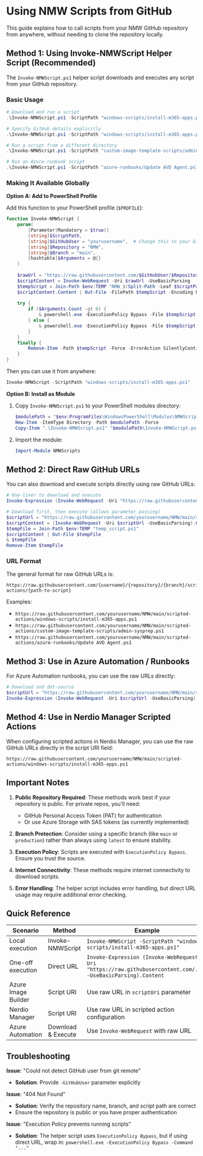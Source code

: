 # Using NMW Scripts from GitHub

This guide explains how to call scripts from your NMW GitHub repository from anywhere, without needing to clone the repository locally.

## Method 1: Using Invoke-NMWScript Helper Script (Recommended)

The `Invoke-NMWScript.ps1` helper script downloads and executes any script from your GitHub repository.

### Basic Usage

```powershell
# Download and run a script
.\Invoke-NMWScript.ps1 -ScriptPath "windows-scripts/install-m365-apps.ps1"

# Specify GitHub details explicitly
.\Invoke-NMWScript.ps1 -ScriptPath "windows-scripts/install-m365-apps.ps1" -GitHubUser "yourusername" -Branch "main"

# Run a script from a different directory
.\Invoke-NMWScript.ps1 -ScriptPath "custom-image-template-scripts/admin-sysprep.ps1"

# Run an Azure runbook script
.\Invoke-NMWScript.ps1 -ScriptPath "azure-runbooks/Update AVD Agent.ps1"
```

### Making It Available Globally

**Option A: Add to PowerShell Profile**

Add this function to your PowerShell profile (`$PROFILE`):

```powershell
function Invoke-NMWScript {
    param(
        [Parameter(Mandatory = $true)]
        [string]$ScriptPath,
        [string]$GitHubUser = "yourusername",  # Change this to your GitHub username
        [string]$Repository = "NMW",
        [string]$Branch = "main",
        [hashtable]$Arguments = @{}
    )
    
    $rawUrl = "https://raw.githubusercontent.com/$GitHubUser/$Repository/$Branch/scripted-actions/$($ScriptPath -replace '^scripted-actions/', '')"
    $scriptContent = Invoke-WebRequest -Uri $rawUrl -UseBasicParsing
    $tempScript = Join-Path $env:TEMP "NMW_$(Split-Path -Leaf $ScriptPath)_$(Get-Random).ps1"
    $scriptContent.Content | Out-File -FilePath $tempScript -Encoding UTF8
    
    try {
        if ($Arguments.Count -gt 0) {
            & powershell.exe -ExecutionPolicy Bypass -File $tempScript @Arguments
        } else {
            & powershell.exe -ExecutionPolicy Bypass -File $tempScript
        }
    }
    finally {
        Remove-Item -Path $tempScript -Force -ErrorAction SilentlyContinue
    }
}
```

Then you can use it from anywhere:
```powershell
Invoke-NMWScript -ScriptPath "windows-scripts/install-m365-apps.ps1"
```

**Option B: Install as Module**

1. Copy `Invoke-NMWScript.ps1` to your PowerShell modules directory:
   ```powershell
   $modulePath = "$env:ProgramFiles\WindowsPowerShell\Modules\NMWScripts"
   New-Item -ItemType Directory -Path $modulePath -Force
   Copy-Item ".\Invoke-NMWScript.ps1" "$modulePath\Invoke-NMWScript.ps1"
   ```

2. Import the module:
   ```powershell
   Import-Module NMWScripts
   ```

## Method 2: Direct Raw GitHub URLs

You can also download and execute scripts directly using raw GitHub URLs:

```powershell
# One-liner to download and execute
Invoke-Expression (Invoke-WebRequest -Uri "https://raw.githubusercontent.com/yourusername/NMW/main/scripted-actions/windows-scripts/install-m365-apps.ps1" -UseBasicParsing).Content

# Download first, then execute (allows parameter passing)
$scriptUrl = "https://raw.githubusercontent.com/yourusername/NMW/main/scripted-actions/windows-scripts/install-m365-apps.ps1"
$scriptContent = (Invoke-WebRequest -Uri $scriptUrl -UseBasicParsing).Content
$tempFile = Join-Path $env:TEMP "temp_script.ps1"
$scriptContent | Out-File $tempFile
& $tempFile
Remove-Item $tempFile
```

### URL Format

The general format for raw GitHub URLs is:
```
https://raw.githubusercontent.com/{username}/{repository}/{branch}/scripted-actions/{path-to-script}
```

Examples:
- `https://raw.githubusercontent.com/yourusername/NMW/main/scripted-actions/windows-scripts/install-m365-apps.ps1`
- `https://raw.githubusercontent.com/yourusername/NMW/main/scripted-actions/custom-image-template-scripts/admin-sysprep.ps1`
- `https://raw.githubusercontent.com/yourusername/NMW/main/scripted-actions/azure-runbooks/Update AVD Agent.ps1`

## Method 3: Use in Azure Automation / Runbooks

For Azure Automation runbooks, you can use the raw URLs directly:

```powershell
# Download and dot-source
$scriptUrl = "https://raw.githubusercontent.com/yourusername/NMW/main/scripted-actions/windows-scripts/install-m365-apps.ps1"
Invoke-Expression (Invoke-WebRequest -Uri $scriptUrl -UseBasicParsing).Content
```

## Method 4: Use in Nerdio Manager Scripted Actions

When configuring scripted actions in Nerdio Manager, you can use the raw GitHub URLs directly in the script URI field:

```
https://raw.githubusercontent.com/yourusername/NMW/main/scripted-actions/windows-scripts/install-m365-apps.ps1
```

## Important Notes

1. **Public Repository Required**: These methods work best if your repository is public. For private repos, you'll need:
   - GitHub Personal Access Token (PAT) for authentication
   - Or use Azure Storage with SAS tokens (as currently implemented)

2. **Branch Protection**: Consider using a specific branch (like `main` or `production`) rather than always using `latest` to ensure stability.

3. **Execution Policy**: Scripts are executed with `ExecutionPolicy Bypass`. Ensure you trust the source.

4. **Internet Connectivity**: These methods require internet connectivity to download scripts.

5. **Error Handling**: The helper script includes error handling, but direct URL usage may require additional error checking.

## Quick Reference

| Scenario | Method | Example |
|----------|--------|---------|
| Local execution | Invoke-NMWScript | `Invoke-NMWScript -ScriptPath "windows-scripts/install-m365-apps.ps1"` |
| One-off execution | Direct URL | `Invoke-Expression (Invoke-WebRequest -Uri "https://raw.githubusercontent.com/..." -UseBasicParsing).Content` |
| Azure Image Builder | Script URI | Use raw URL in `scriptUri` parameter |
| Nerdio Manager | Script URI | Use raw URL in scripted action configuration |
| Azure Automation | Download & Execute | Use `Invoke-WebRequest` with raw URL |

## Troubleshooting

**Issue**: "Could not detect GitHub user from git remote"
- **Solution**: Provide `-GitHubUser` parameter explicitly

**Issue**: "404 Not Found"
- **Solution**: Verify the repository name, branch, and script path are correct
- Ensure the repository is public or you have proper authentication

**Issue**: "Execution Policy prevents running scripts"
- **Solution**: The helper script uses `ExecutionPolicy Bypass`, but if using direct URL, wrap in: `powershell.exe -ExecutionPolicy Bypass -Command "..."`

